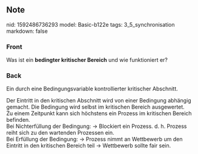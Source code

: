 ## Note
nid: 1592486736293
model: Basic-b122e
tags: 3_5_synchronisation
markdown: false

### Front
Was ist ein <b>bedingter kritischer Bereich</b> und wie funktioniert er?

### Back
Ein durch eine Bedingungsvariable kontrollierter kritischer
Abschnitt.
<div>
  Der Eintritt in den kritischen Abschnitt wird von einer Bedingung
  abhängig gemacht. Die Bedingung wird selbst im kritischen Bereich
  ausgewertet.
  <div>
    Zu einem Zeitpunkt kann sich höchstens ein Prozess im
    kritischen Bereich befinden.
    <div>
      Bei Nichterfüllung der Bedingung: → Blockiert ein Prozess. d.
      h. Prozess reiht sich zu den wartenden Prozessen ein.
      <div>
        Bei Erfüllung der Bedingung: → Prozess nimmt an Wettbewerb
        um den Eintritt in den kritischen Bereich teil → Wettbewerb
        sollte fair sein.
      </div>
    </div>
  </div>
</div>

